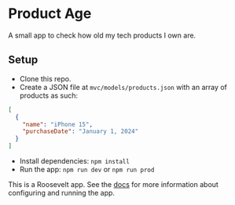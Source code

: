 # Product Age

A small app to check how old my tech products I own are.

## Setup

- Clone this repo.
- Create a JSON file at `mvc/models/products.json` with an array of products as such:

```json
[
  {
    "name": "iPhone 15",
    "purchaseDate": "January 1, 2024"
  }
]
```

- Install dependencies: `npm install`
- Run the app: `npm run dev` or `npm run prod`

This is a Roosevelt app. See the [docs](https://github.com/rooseveltframework/roosevelt#available-npm-scripts) for more information about configuring and running the app.
